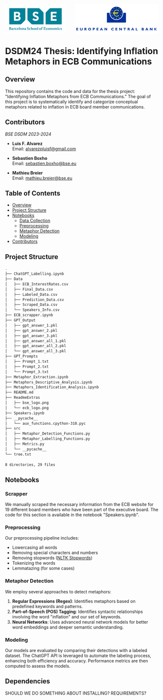 <div style="display: flex; justify-content: space-between;">
    <img src="bse_logo.png" alt="BSE Logo" width="200"/>
    <img src="ecb_logo.png" alt="ECB Logo" width="274"/>
</div>

# DSDM24 Thesis: Identifying Inflation Metaphors in ECB Communications

## Overview

This repository contains the code and data for the thesis project: "Identifying Inflation Metaphors from ECB Communications." The goal of this project is to systematically identify and categorize conceptual metaphors related to inflation in ECB board member communications.

## Contributors
*BSE DSDM 2023-2024*  
- **Luis F. Alvarez**  
    Email: [alvarezpluisf@gmail.com](mailto:alvarezpluisf@gmail.com)

- **Sebastien Boxho**  
  Email: [sebastien.boxho@bse.eu](mailto:sebastien.boxho@bse.eu)

- **Mathieu Breier**  
  Email: [mathieu.breier@bse.eu](mailto:mathieu.breier@bse.eu)

## Table of Contents

- [Overview](#overview)
- [Project Structure](#project-structure)
- [Notebooks](#methodology)
  - [Data Collection](#data-collection)
  - [Preprocessing](#preprocessing)
  - [Metaphor Detection](#metaphor-detection)
  - [Modeling](#modeling)
- [Contributors](#contributors)

## Project Structure
```bash
.
├── ChatGPT_Labelling.ipynb
├── Data
│   ├── ECB_InterestRates.csv
│   ├── Final_Data.csv
│   ├── Labeled_Data.csv
│   ├── Prediction_Data.csv
│   ├── Scraped_Data.csv
│   └── Speakers_Info.csv
├── ECB_scrapper.ipynb
├── GPT_Output
│   ├── gpt_answer_1.pkl
│   ├── gpt_answer_2.pkl
│   ├── gpt_answer_3.pkl
│   ├── gpt_answer_all_1.pkl
│   ├── gpt_answer_all_2.pkl
│   └── gpt_answer_all_3.pkl
├── GPT_Prompts
│   ├── Prompt_1.txt
│   ├── Prompt_2.txt
│   └── Prompt_3.txt
├── Metaphor_Extraction.ipynb
├── Metaphors_Descriptive_Analysis.ipynb
├── Metaphors_Identification_Analysis.ipynb
├── README.md
├── ReadmeExtras
│   ├── bse_logo.png
│   └── ecb_logo.png
├── Speakers.ipynb
├── __pycache__
│   └── aux_functions.cpython-310.pyc
├── src
│   ├── Metaphor_Detection_Functions.py
│   ├── Metaphor_Labelling_Functions.py
│   ├── Metrics.py
│   └── __pycache__
└── tree.txt

8 directories, 29 files
```


## Notebooks

### Scrapper

We manually scraped the necessary information from the ECB website for 19 different board members who have been part of the executive board. The code for this section is available in the notebook "Speakers.ipynb".

### Preprocessing

Our preprocessing pipeline includes:
- Lowercasing all words
- Removing special characters and numbers
- Removing stopwords ([NLTK Stopwords](https://www.nltk.org/search.html?q=stopwords))
- Tokenizing the words
- Lemmatazing (for some cases)

### Metaphor Detection

We employ several approaches to detect metaphors:
1. **Regular Expressions (Regex)**: Identifies metaphors based on predefined keywords and patterns.
2. **Part-of-Speech (POS) Tagging**: Identifies syntactic relationships involving the word "inflation" and our set of keywords.
3. **Neural Networks**: Uses advanced neural network models for better word embeddings and deeper semantic understanding.

### Modeling

Our models are evaluated by comparing their detections with a labeled dataset. The ChatGPT API is leveraged to automate the labeling process, enhancing both efficiency and accuracy. Performance metrics are then computed to assess the models.

## Dependencies
SHOULD WE DO SOMETHING ABOUT INSTALLING? REQUIREMENTS?
